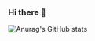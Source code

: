 ### Hi there 👋

![Anurag's GitHub stats](https://github-readme-stats.vercel.app/api?username=ammar-05&theme=vue&show_icons=true)

